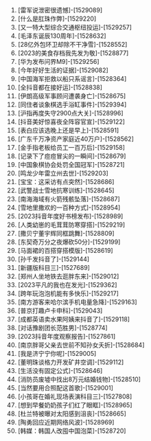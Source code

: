 
1. [雷军说泄密很遗憾]-[1529089]
1. [什么是肛珠作弊]-[1529220]
1. [又一特大型综合交通枢纽投运]-[1529257]
1. [毛泽东诞辰130周年]-[1528632]
1. [28亿外包环卫却除不干净雪]-[1528552]
1. [2023的美食存档我先发为敬]-[1528877]
1. [华为发布问界M9]-[1529256]
1. [今年好好生活的证据]-[1529082]
1. [中国海军拒救以船只系谣言]-[1528364]
1. [全抖音都在接好运]-[1528838]
1. [伊朗高级军事顾问遭袭身亡]-[1528675]
1. [同住者谈象棋选手浴缸事件]-[1529394]
1. [沪指再度失守2900点大关]-[1528996]
1. [抖音美好惊喜夜全阵容官宣]-[1529122]
1. [表白应该选晚上还是早上]-[1528591]
1. [广东千万净资产家庭近40万户]-[1528562]
1. [金手指老板给员工一百万后]-[1529158]
1. [记录下了痘痘冒尖的一瞬间]-[1528679]
1. [中国象棋协会处罚全国冠军]-[1528721]
1. [鸣龙少年雷立州去世]-[1529203]
1. [宝宝：这采访有点突然]-[1528686]
1. [武警战士雪地抗寒训练]-[1528645]
1. [南海海域有火箭残骸坠落]-[1528687]
1. [雪地里撒欢的一百种方式]-[1528954]
1. [2023抖音年度好书榜发布]-[1528989]
1. [人类幼崽的毛茸茸防寒穿搭]-[1529219]
1. [撒贝宁董宇辉同框跳舞]-[1528809]
1. [东契奇万分之夜爆砍50分]-[1529199]
1. [马面裙的百搭穿搭模版]-[1528619]
1. [孙千发抖音了]-[1529144]
1. [新疆版科目三]-[1527689]
1. [郑州人坐地铁去逛胖东来]-[1529012]
1. [2023平凡的我也在发光]-[1529362]
1. [跨年玩泡泡机能有多快乐]-[1529217]
1. [南方游客来哈尔滨手机电量急降]-[1529163]
1. [普京打趣卢卡申科]-[1529043]
1. [成都英语卖水果阿姨来抖音了]-[1529118]
1. [对话豫剧团长范胜男]-[1528774]
1. [2023抖音年度观察报告]-[1527861]
1. [南京胖哥父亲去世前不知孙女夭折]-[1528684]
1. [我是济宁宁你呢]-[1529005]
1. [董明珠谈格力开发矿井空调]-[1529112]
1. [生活没有固定公式]-[1528646]
1. [消防员废墟中找出8万元结婚钱物]-[1528510]
1. [当然要用合照配这首歌]-[1529001]
1. [小孩哥在婚礼现场表演科目三]-[1527808]
1. [想到早餐奶奶孩子们红了眼眶]-[1528965]
1. [杜兰特被曝对太阳感到沮丧]-[1528665]
1. [陶勇回应近期网络风波]-[1528969]
1. [韩媒：韩国人改囤中国泡菜]-[1528720]